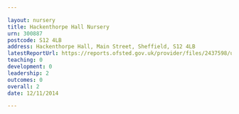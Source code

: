 ```yaml
---

layout: nursery
title: Hackenthorpe Hall Nursery
urn: 300887
postcode: S12 4LB
address: Hackenthorpe Hall, Main Street, Sheffield, S12 4LB
latestReportUrl: https://reports.ofsted.gov.uk/provider/files/2437598/urn/300887.pdf
teaching: 0
development: 0
leadership: 2
outcomes: 0
overall: 2
date: 12/11/2014

---
```

